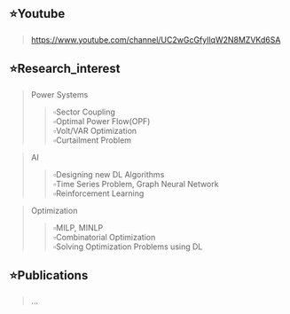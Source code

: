 <!--
<p align="center">
<img src="https://img.shields.io/badge/Python-3776AB?style=flat&logo=Python&logoColor=white"/>
<img src="https://img.shields.io/badge/Pytorch-EE4C2C?style=flat&logo=Pytorch&logoColor=white"/>
<img src="https://img.shields.io/badge/Matlab-blue?style=flat=Pytorch&logoColor=white"/>
<img src="https://img.shields.io/badge/Simulink-orange?style=flat=Pytorch&logoColor=white"/>
</p>
-->




## ⭐Youtube
> https://www.youtube.com/channel/UC2wGcGfyIlqW2N8MZVKd6SA


## ⭐Research_interest
> Power Systems
>> ▫️Sector Coupling<br/>
>> ▫️Optimal Power Flow(OPF)<br/>
>> ▫️Volt/VAR Optimization<br/>
>> ▫️Curtailment Problem

> AI
>> ▫️Designing new DL Algorithms<br/>
>> ▫️Time Series Problem, Graph Neural Network<br/>
>> ▫️Reinforcement Learning

> Optimization
>> ▫️MILP, MINLP<br/>
>> ▫️Combinatorial Optimization<br/>
>> ▫️Solving Optimization Problems using DL

## ⭐Publications
> ...



<!--
**powerflow77/powerflow77** is a ✨ _special_ ✨ repository because its `README.md` (this file) appears on your GitHub profile.

마크다운
https://powerflow77.github.io/

Here are some ideas to get you started:

- 🔭 I’m currently working on ...
- 🌱 I’m currently learning ...
- 👯 I’m looking to collaborate on ...
- 🤔 I’m looking for help with ...
- 💬 Ask me about ...
- 📫 How to reach me: ...
- 😄 Pronouns: ...
- ⚡ Fun fact: ...
-->
